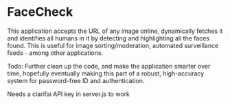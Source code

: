 # FaceCheck
This application accepts the URL of any image online, dynamically fetches it and identifies all humans in it 
by detecting and highlighting all the faces found. This is useful for image sorting/moderation, automated surveillance feeds - among other applications.

Todo: Further clean up the code, and make the application smarter over time, hopefully eventually making 
this part of a robust, high-accuracy system for password-free ID and authentication.

Needs a clarifai API key in server.js to work